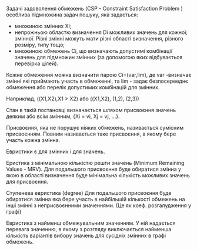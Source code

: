 Задачі задоволення обмежень (CSP - Constraint Satisfaction Problem )
особлива підмножина задач пошуку, яка задається:
- множиною змінних Xi;
- непрожньою областю визначення Dі можливих значень для кожної;
змінної. Різні змінні можуть мати різні області визначення, різного розміру, типу тощо;
- множиною обмежень Сі, що визначають допустимі комбінації значень для підмножин змінних (за допомогою яких відбувається перевірка цілей). 

Кожне обмеження можна визначити парою Сі=(var,lim), 
де 
var -визначає змінні які приймають участь в обмеженні, 
та lim - задає безпосерееднє обмеження або перелік допустимих комбінацій для змінних.

Наприклад, ((X1,X2),X1 > X2) або ((X1,X2), (1,2), (2,3))

Стан в такій постановці визначається шляхом присвоєння значень деяким або всім змінним, {Xi = vi, Xj = vj, …}.

Присвоєння, яка не порушує ніяких обмежень, називається сумісним присвоєнням. 
Повним називається таке присвоєння, в якому бере участь кожна змінна.

Евристики є для змінних і для значень.

Еристика з мінімальною кількістю решти значень (Minimum Remaining Values - MRV). Для подальшого присвоєння буде обиратися змінна у якою в області визначення буде мінімальна кількість можливих значень для присвоєння.

Ступенева евристика (degree) Для подальшого присвоєння буде обиратися змінна яка бере участь в найбільшій кількості обмежень на інші змінні з неприсвоєнними значеннями. (Це як коеф. розгалудження у графі)

Евристика з найменш обмежувальним значенням. У ній надається перевага значенню, в якому з розгляду виключається найменша кількість варіантів вибору значень для сусідніх змінних в графі обмежень.